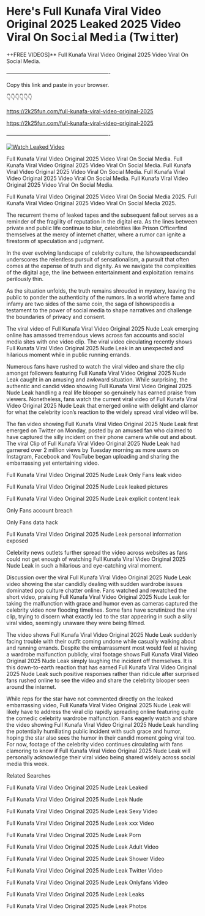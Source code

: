 # Here's Full Kunafa Viral Video Original 2025 Leaked 2025 Video Viral On Soc𝚒al Med𝚒a (Tw𝚒tter)

++FREE VIDEOS]** Full Kunafa Viral Video Original 2025 Video Viral On Social Media.

———————————————————-

Copy this link and paste in your browser.

👇👇👇👇👇👇

https://2k25fun.com/full-kunafa-viral-video-original-2025

https://2k25fun.com/full-kunafa-viral-video-original-2025

———————————————————-

[![Watch Leaked Video](https://miro.medium.com/v2/resize:fit:828/format:webp/1*cilzJN44JGOrTw9NJCrNHA.gif "Watch Leaked Video")](https://2k25fun.com/full-kunafa-viral-video-original-2025)

Full Kunafa Viral Video Original 2025 Video Viral On Social Media. Full Kunafa Viral Video Original 2025 Video Viral On Social Media. Full Kunafa Viral Video Original 2025 Video Viral On Social Media. Full Kunafa Viral Video Original 2025 Video Viral On Social Media. Full Kunafa Viral Video Original 2025 Video Viral On Social Media.

Full Kunafa Viral Video Original 2025 Video Viral On Social Media 2025. Full Kunafa Viral Video Original 2025 Video Viral On Social Media 2025.

The recurrent theme of leaked tapes and the subsequent fallout serves as a reminder of the fragility of reputation in the digital era. As the lines between private and public life continue to blur, celebrities like Prison Officerfind themselves at the mercy of internet chatter, where a rumor can ignite a firestorm of speculation and judgment.

In the ever evolving landscape of celebrity culture, the Ishowspeedscandal underscores the relentless pursuit of sensationalism, a pursuit that often comes at the expense of truth and dignity. As we navigate the complexities of the digital age, the line between entertainment and exploitation remains perilously thin.

As the situation unfolds, the truth remains shrouded in mystery, leaving the public to ponder the authenticity of the rumors. In a world where fame and infamy are two sides of the same coin, the saga of Ishowspeedis a testament to the power of social media to shape narratives and challenge the boundaries of privacy and consent.

The viral video of Full Kunafa Viral Video Original 2025 Nude Leak emerging online has amassed tremendous views across fan accounts and social media sites with one video clip. The viral video circulating recently shows Full Kunafa Viral Video Original 2025 Nude Leak in an unexpected and hilarious moment while in public running errands.

Numerous fans have rushed to watch the viral video and share the clip amongst followers featuring Full Kunafa Viral Video Original 2025 Nude Leak caught in an amusing and awkward situation. While surprising, the authentic and candid video showing Full Kunafa Viral Video Original 2025 Nude Leak handling a real life blooper so genuinely has earned praise from viewers. Nonetheless, fans watch the current viral video of Full Kunafa Viral Video Original 2025 Nude Leak that emerged online with delight and clamor for what the celebrity icon’s reaction to the widely spread viral video will be.

The fan video showing Full Kunafa Viral Video Original 2025 Nude Leak first emerged on Twitter on Monday, posted by an amused fan who claimed to have captured the silly incident on their phone camera while out and about. The viral Clip of Full Kunafa Viral Video Original 2025 Nude Leak had garnered over 2 million views by Tuesday morning as more users on Instagram, Facebook and YouTube began uploading and sharing the embarrassing yet entertaining video.

Full Kunafa Viral Video Original 2025 Nude Leak Only Fans leak video

Full Kunafa Viral Video Original 2025 Nude Leak leaked pictures

Full Kunafa Viral Video Original 2025 Nude Leak explicit content leak

Only Fans account breach

Only Fans data hack

Full Kunafa Viral Video Original 2025 Nude Leak personal information exposed

Celebrity news outlets further spread the video across websites as fans could not get enough of watching Full Kunafa Viral Video Original 2025 Nude Leak in such a hilarious and eye-catching viral moment.

Discussion over the viral Full Kunafa Viral Video Original 2025 Nude Leak video showing the star candidly dealing with sudden wardrobe issues dominated pop culture chatter online. Fans watched and rewatched the short video, praising Full Kunafa Viral Video Original 2025 Nude Leak for taking the malfunction with grace and humor even as cameras captured the celebrity video now flooding timelines. Some fans have scrutinized the viral clip, trying to discern what exactly led to the star appearing in such a silly viral video, seemingly unaware they were being filmed.

The video shows Full Kunafa Viral Video Original 2025 Nude Leak suddenly facing trouble with their outfit coming undone while casually walking about and running errands. Despite the embarrassment most would feel at having a wardrobe malfunction publicly, viral footage shows Full Kunafa Viral Video Original 2025 Nude Leak simply laughing the incident off themselves. It is this down-to-earth reaction that has earned Full Kunafa Viral Video Original 2025 Nude Leak such positive responses rather than ridicule after surprised fans rushed online to see the video and share the celebrity blooper seen around the internet.

While reps for the star have not commented directly on the leaked embarrassing video, Full Kunafa Viral Video Original 2025 Nude Leak will likely have to address the viral clip rapidly spreading online featuring quite the comedic celebrity wardrobe malfunction. Fans eagerly watch and share the video showing Full Kunafa Viral Video Original 2025 Nude Leak handling the potentially humiliating public incident with such grace and humor, hoping the star also sees the humor in their candid moment going viral too. For now, footage of the celebrity video continues circulating with fans clamoring to know if Full Kunafa Viral Video Original 2025 Nude Leak will personally acknowledge their viral video being shared widely across social media this week.

Related Searches

Full Kunafa Viral Video Original 2025 Nude Leak Leaked

Full Kunafa Viral Video Original 2025 Nude Leak Nude

Full Kunafa Viral Video Original 2025 Nude Leak Sexy Video

Full Kunafa Viral Video Original 2025 Nude Leak xxx Video

Full Kunafa Viral Video Original 2025 Nude Leak Porn

Full Kunafa Viral Video Original 2025 Nude Leak Adult Video

Full Kunafa Viral Video Original 2025 Nude Leak Shower Video

Full Kunafa Viral Video Original 2025 Nude Leak Twitter Video

Full Kunafa Viral Video Original 2025 Nude Leak Onlyfans Video

Full Kunafa Viral Video Original 2025 Nude Leak Leaks

Full Kunafa Viral Video Original 2025 Nude Leak Photos